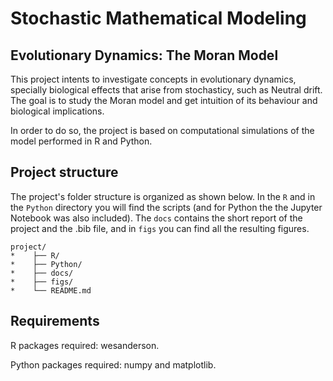 # Stochastic Mathematical Modeling
## Evolutionary Dynamics: The Moran Model

This project intents to investigate concepts in evolutionary dynamics, specially biological effects that arise from stochasticy, such as Neutral drift.
The goal is to study the Moran model and get intuition of its behaviour and biological implications. 

In order to do so, the project is based on computational simulations of the model performed in R and Python.  

## Project structure

The project's folder structure is organized as shown below. In the `R` and in the `Python` directory you will find the scripts (and for Python the the Jupyter Notebook was also included). The `docs` contains the short report of the project and the .bib file, and in `figs` you can find all the resulting figures. 

```
project/
*    ├── R/
*    ├── Python/
*    ├── docs/
*    ├── figs/
*    └── README.md
```

## Requirements
R packages required: wesanderson.

Python packages required: numpy and matplotlib.
